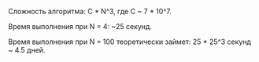 Сложность алгоритма: C * N^3, где C ~ 7 * 10^7.

Время выполнения при N = 4: ~25 секунд.

Время выполнения при N = 100 теоретически займет: 25 * 25^3 секунд ~ 4.5 дней.
